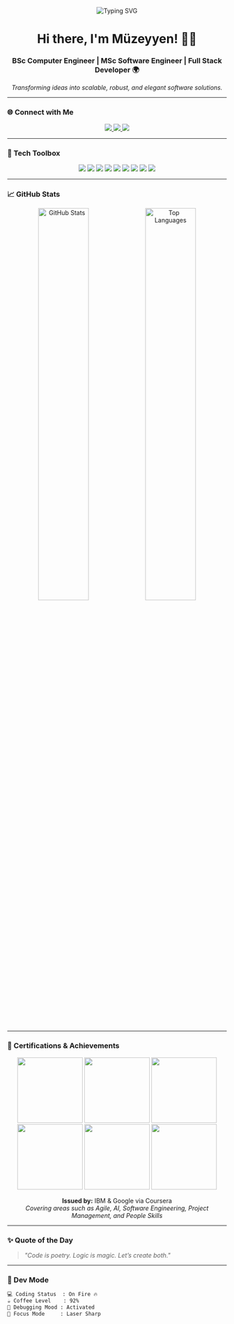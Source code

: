 <!-- 🌟 Personal Banner -->
<p align="center">
  <img src="https://readme-typing-svg.demolab.com?font=Fira+Code&size=35&pause=1000&color=2E86C1&center=true&width=1000&lines=Muzeyyen+Butun+-+Full+Stack+Developer" alt="Typing SVG" />
</p>

<h1 align="center">Hi there, I'm Müzeyyen! 👩‍💻</h1>
<h3 align="center">BSc Computer Engineer | MSc Software Engineer | Full Stack Developer 🌍</h3>

<p align="center">
  <em>Transforming ideas into scalable, robust, and elegant software solutions.</em>
</p>

---

### 🌐 Connect with Me

<p align="center">
  <a href="https://www.linkedin.com/in/muzeyyenbutun/" target="_blank">
    <img src="https://img.shields.io/badge/LinkedIn-%230077B5.svg?&style=for-the-badge&logo=linkedin&logoColor=white" />
  </a>
  <a href="mailto:muzeyyenbutun9@gmail.com">
    <img src="https://img.shields.io/badge/Gmail-D14836?style=for-the-badge&logo=gmail&logoColor=white" />
  </a>
  <a href="https://github.com/muzeyyenbutun" target="_blank">
    <img src="https://img.shields.io/badge/GitHub-100000?style=for-the-badge&logo=github&logoColor=white" />
  </a>
</p>

---

### 🧰 Tech Toolbox

<p align="center">
  <img src="https://img.shields.io/badge/C%23-%23239120?style=for-the-badge&logo=c-sharp&logoColor=white" />
  <img src="https://img.shields.io/badge/ASP.NET-%2300599C?style=for-the-badge&logo=.net&logoColor=white" />
  <img src="https://img.shields.io/badge/MVC-%23616161?style=for-the-badge&logo=dotnet&logoColor=white" />
  <img src="https://img.shields.io/badge/Web%20Forms-%23616161?style=for-the-badge&logo=dotnet&logoColor=white" />
  <img src="https://img.shields.io/badge/ASP.NET%20Core-%230073C2?style=for-the-badge&logo=dotnet&logoColor=white" />
  <img src="https://img.shields.io/badge/ADO.NET-%23616161?style=for-the-badge&logo=database&logoColor=white" />
  <img src="https://img.shields.io/badge/Entity%20Framework-%238FBC8F?style=for-the-badge&logo=ef&logoColor=white" />
  <img src="https://img.shields.io/badge/MS%20SQL%20Server-%23CC2927?style=for-the-badge&logo=microsoft-sql-server&logoColor=white" />
  <img src="https://img.shields.io/badge/Oracle-%23F80000?style=for-the-badge&logo=oracle&logoColor=white" />
</p>

---

### 📈 GitHub Stats

<p align="center">
  <img src="https://github-readme-stats.vercel.app/api?username=muzeyyenbutun&show_icons=true&theme=rose_pine&include_all_commits=true&rank_icon=github" width="48%" alt="GitHub Stats" />
  <img src="https://github-readme-stats.vercel.app/api/top-langs/?username=muzeyyenbutun&layout=compact&theme=rose_pine&langs_count=8" width="48%" alt="Top Languages" />
</p>

---

### 🏅 Certifications & Achievements

<p align="center">
  <img width="150" height="150" src="https://github.com/user-attachments/assets/4c8ec5f4-57c5-4a00-a84b-b10657993ee6" />
  <img width="150" height="150" src="https://github.com/user-attachments/assets/7d1e241b-a112-4a0a-8de9-8cd6746d0552" />
  <img width="150" height="150" src="https://github.com/user-attachments/assets/a037e937-c9ee-498c-95d8-75ed3868ca09" />
  <img width="150" height="150" src="https://github.com/user-attachments/assets/1cb79cf8-2236-40a6-bd3a-d7695d6ff3e7" />
  <img width="150" height="150" src="https://github.com/user-attachments/assets/752cacc6-a727-4086-8f3c-009f6be64692" />
  <img width="150" height="150" src="https://github.com/user-attachments/assets/f8be594e-a96d-49c1-8cfe-c3486d9ebfd7" />
</p>

<p align="center">
  <b>Issued by:</b> IBM & Google via Coursera <br/>
  <i>Covering areas such as Agile, AI, Software Engineering, Project Management, and People Skills</i>
</p>

---

### ✨ Quote of the Day

> _"Code is poetry. Logic is magic. Let’s create both."_

---

### 🧠 Dev Mode

```bash
💻 Coding Status  : On Fire 🔥
☕ Coffee Level    : 92%
🧩 Debugging Mood : Activated
🎯 Focus Mode     : Laser Sharp
